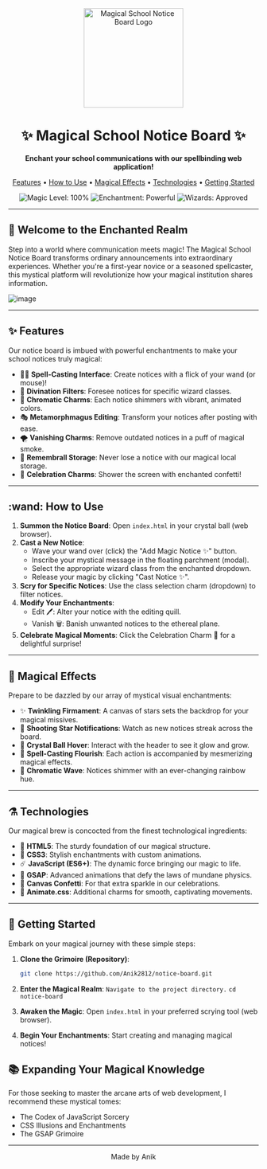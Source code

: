 <div align="center">
  <img src="https://github.com/user-attachments/assets/f4714bfd-9774-40a1-b6b6-3426d9f26a52" alt="Magical School Notice Board Logo" width="200"/>

  # ✨ Magical School Notice Board ✨

  <p>
    <strong>Enchant your school communications with our spellbinding web application!</strong>
  </p>

  <p>
    <a href="#sparkles-features">Features</a> •
    <a href="#wand-how-to-use">How to Use</a> •
    <a href="#crystal_ball-magical-effects">Magical Effects</a> •
    <a href="#alembic-technologies">Technologies</a> •
    <a href="#rocket-getting-started">Getting Started</a>
  </p>

  <p>
    <img src="https://img.shields.io/badge/magic-100%25-blueviolet" alt="Magic Level: 100%" />
    <img src="https://img.shields.io/badge/enchantment-powerful-ff69b4" alt="Enchantment: Powerful" />
    <img src="https://img.shields.io/badge/wizards-approved-success" alt="Wizards: Approved" />
  </p>
</div>

---

## 🌠 Welcome to the Enchanted Realm

Step into a world where communication meets magic! The Magical School Notice Board transforms ordinary announcements into extraordinary experiences. Whether you're a first-year novice or a seasoned spellcaster, this mystical platform will revolutionize how your magical institution shares information.

![image](https://github.com/user-attachments/assets/c098204d-47d3-4c73-9aa2-a8fbdfd1d271)

---

## :sparkles: Features

Our notice board is imbued with powerful enchantments to make your school notices truly magical:

- 🧙‍♂️ **Spell-Casting Interface**: Create notices with a flick of your wand (or mouse)!
- 🔮 **Divination Filters**: Foresee notices for specific wizard classes.
- 🌈 **Chromatic Charms**: Each notice shimmers with vibrant, animated colors.
- 🎭 **Metamorphmagus Editing**: Transform your notices after posting with ease.
- 🌪️ **Vanishing Charms**: Remove outdated notices in a puff of magical smoke.
- 🧠 **Remembrall Storage**: Never lose a notice with our magical local storage.
- 🎉 **Celebration Charms**: Shower the screen with enchanted confetti!

---

## :wand: How to Use

1. **Summon the Notice Board**: Open `index.html` in your crystal ball (web browser).
2. **Cast a New Notice**:
   - Wave your wand over (click) the "Add Magic Notice ✨" button.
   - Inscribe your mystical message in the floating parchment (modal).
   - Select the appropriate wizard class from the enchanted dropdown.
   - Release your magic by clicking "Cast Notice ✨".
3. **Scry for Specific Notices**: Use the class selection charm (dropdown) to filter notices.
4. **Modify Your Enchantments**: 
   - Edit 🖊️: Alter your notice with the editing quill.
   - Vanish 🗑️: Banish unwanted notices to the ethereal plane.
5. **Celebrate Magical Moments**: Click the Celebration Charm 🎉 for a delightful surprise!

---

## :crystal_ball: Magical Effects

Prepare to be dazzled by our array of mystical visual enchantments:

- ✨ **Twinkling Firmament**: A canvas of stars sets the backdrop for your magical missives.
- 🌠 **Shooting Star Notifications**: Watch as new notices streak across the board.
- 🔮 **Crystal Ball Hover**: Interact with the header to see it glow and grow.
- 🎇 **Spell-Casting Flourish**: Each action is accompanied by mesmerizing magical effects.
- 🌈 **Chromatic Wave**: Notices shimmer with an ever-changing rainbow hue.

---

## :alembic: Technologies

Our magical brew is concocted from the finest technological ingredients:

- 🧱 **HTML5**: The sturdy foundation of our magical structure.
- 🎨 **CSS3**: Stylish enchantments with custom animations.
- ☄️ **JavaScript (ES6+)**: The dynamic force bringing our magic to life.
- 🧪 **GSAP**: Advanced animations that defy the laws of mundane physics.
- 🎊 **Canvas Confetti**: For that extra sparkle in our celebrations.
- 💫 **Animate.css**: Additional charms for smooth, captivating movements.

---

## :rocket: Getting Started

Embark on your magical journey with these simple steps:

1. **Clone the Grimoire (Repository)**:
   ```bash
   git clone https://github.com/Anik2812/notice-board.git
   ```
2. **Enter the Magical Realm**:
   `Navigate to the project directory.`
   `cd notice-board`

3. **Awaken the Magic**: Open `index.html` in your preferred scrying tool (web browser).

4. **Begin Your Enchantments**: Start creating and managing magical notices!


## 📚 Expanding Your Magical Knowledge
For those seeking to master the arcane arts of web development, I recommend these mystical tomes:

* The Codex of JavaScript Sorcery
* CSS Illusions and Enchantments
* The GSAP Grimoire


---
<div align="center">
 Made by Anik
</div>
